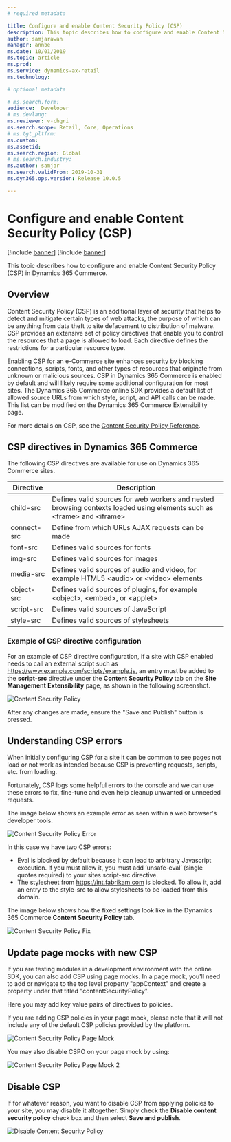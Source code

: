 ```yaml
---
# required metadata

title: Configure and enable Content Security Policy (CSP)
description: This topic describes how to configure and enable Content Security Policy (CSP) in Dynamics 365 Commerce.
author: samjarawan
manager: annbe
ms.date: 10/01/2019
ms.topic: article
ms.prod: 
ms.service: dynamics-ax-retail
ms.technology: 

# optional metadata

# ms.search.form: 
audience:  Developer
# ms.devlang: 
ms.reviewer: v-chgri
ms.search.scope: Retail, Core, Operations
# ms.tgt_pltfrm: 
ms.custom: 
ms.assetid: 
ms.search.region: Global
# ms.search.industry: 
ms.author: samjar
ms.search.validFrom: 2019-10-31
ms.dyn365.ops.version: Release 10.0.5

---
```

# Configure and enable Content Security Policy (CSP)

[!include [banner](../includes/preview-banner.md)]
[!include [banner](../includes/banner.md)]

This topic describes how to configure and enable Content Security Policy (CSP) in Dynamics 365 Commerce.

## Overview

Content Security Policy (CSP) is an additional layer of security that helps to detect and mitigate certain types of web attacks, the purpose of which can be anything from data theft to site defacement to distribution of malware. CSP provides an extensive set of policy directives that enable you to control the resources that a page is allowed to load. Each directive defines the restrictions for a particular resource type.

Enabling CSP for an e-Commerce site enhances security by blocking connections, scripts, fonts, and other types of resources that originate from unknown or malicious sources. CSP in Dynamics 365 Commerce is enabled by default and will likely require some additional configuration for most sites. The Dynamics 365 Commerce online SDK provides a default list of allowed source URLs from which style, script, and API calls can be made. This list can be modified on the Dynamics 365 Commerce Extensibility page.

For more details on CSP, see the [Content Security Policy Reference](https://content-security-policy.com/).

## CSP directives in Dynamics 365 Commerce

The following CSP directives are available for use on Dynamics 365 Commerce sites.

Directive | Description
--- | ---
child-src | Defines valid sources for web workers and nested browsing contexts loaded using elements such as &lt;frame&gt; and &lt;iframe&gt;
connect-src | Define from which URLs AJAX requests can be made
font-src | Defines valid sources for fonts
img-src | Defines valid sources for images
media-src | Defines valid sources of audio and video, for example HTML5 &lt;audio&gt; or &lt;video&gt; elements
object-src | Defines valid sources of plugins, for example &lt;object&gt;, &lt;embed&gt;, or &lt;applet&gt;
script-src | Defines valid sources of JavaScript
style-src | Defines valid sources of stylesheets

### Example of CSP directive configuration

For an example of CSP directive configuration, if a site with CSP enabled needs to call an external script such as https://www.example.com/scripts/example.js, an entry must be added to the **script-src** directive under the **Content Security Policy** tab on the **Site Management** **Extensibility** page, as shown in the following screenshot.

![Content Security Policy](media/content-security-policy.png)

After any changes are made, ensure the "Save and Publish" button is pressed.

## Understanding CSP errors

When initially configuring CSP for a site it can be common to see pages not load or not work as intended because CSP is preventing requests, scripts, etc. from loading. 

Fortunately, CSP logs some helpful errors to the console and we can use these errors to fix, fine-tune and even help cleanup unwanted or unneeded requests.

The image below shows an example error as seen within a web browser's developer tools.

![Content Security Policy Error](media/content-security-policy-errors.png)

In this case we have two CSP errors:

- Eval is blocked by default because it can lead to arbitrary Javascript execution. If you must allow it, you must add ‘unsafe-eval’ (single quotes required) to your sites script-src directive.
- The stylesheet from https://int.fabrikam.com  is blocked. To allow it, add an entry to the style-src to allow stylesheets to be loaded from this domain.

The image below shows how the fixed settings look like in the Dynamics 365 Commerce **Content Security Policy** tab.

![Content Security Policy Fix](media/content-security-policy-fixed.png)

## Update page mocks with new CSP

If you are testing modules in a development environment with the online SDK, you can also add CSP using page mocks. In a page mock, you'll need to add or navigate to the top level property "appContext" and create a property under that titled "contentSecurityPolicy".

Here you may add key value pairs of directives to policies.

If you are adding CSP policies in your page mock, please note that it will not include any of the default CSP policies provided by the platform. 

![Content Security Policy Page Mock](media/content-security-policy-page-mock.png)

You may also disable CSPO on your page mock by using:

![Content Security Policy Page Mock 2](media/content-security-policy-page-mock2.png)

## Disable CSP
If for whatever reason, you want to disable CSP from applying policies to your site, you may disable it altogether. Simply check the **Disable content security policy** check box and then select **Save and publish**.

![Disable Content Security Policy](media/content-security-policy-disable.png)
